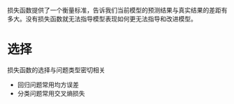 损失函数提供了一个衡量标准，告诉我们当前模型的预测结果与真实结果的差距有多大。没有损失函数就无法指导模型表现如何更无法指导和改进模型。

# 选择

损失函数的选择与问题类型密切相关

* 回归问题常用均方误差
* 分类问题常用交叉熵损失